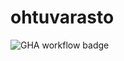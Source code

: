 # ohtuvarasto

![GHA workflow badge](https://github.com/JerryTammi/ohtuvarasto/workflows/CI/badge.svg)
